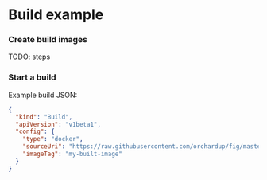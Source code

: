 # Build example

### Create build images

TODO: steps

### Start a build

Example build JSON:

```json
{
  "kind": "Build",
  "apiVersion": "v1beta1",
  "config": {
    "type": "docker",
    "sourceUri": "https://raw.githubusercontent.com/orchardup/fig/master/tests/fixtures/simple-dockerfile/Dockerfile",
    "imageTag": "my-built-image"
  }
}
```
